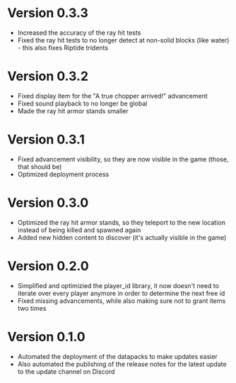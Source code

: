 # Version 0.3.3
- Increased the accuracy of the ray hit tests
- Fixed the ray hit tests to no longer detect at non-solid blocks (like water) - this also fixes Riptide tridents

# Version 0.3.2
- Fixed display item for the "A true chopper arrived!" advancement
- Fixed sound playback to no longer be global
- Made the ray hit armor stands smaller

# Version 0.3.1
- Fixed advancement visibility, so they are now visible in the game (those, that should be)
- Optimized deployment process

# Version 0.3.0
- Optimized the ray hit armor stands, so they teleport to the new location instead of being killed and spawned again
- Added new hidden content to discover (it's actually visible in the game)

# Version 0.2.0
- Simplified and optimizied the player_id library, it now doesn't need to iterate over every player anymore in order to determine the next free id
- Fixed missing advancements, while also making sure not to grant items two times

# Version 0.1.0
- Automated the deployment of the datapacks to make updates easier
- Also automated the publishing of the release notes for the latest update to the update channel on Discord